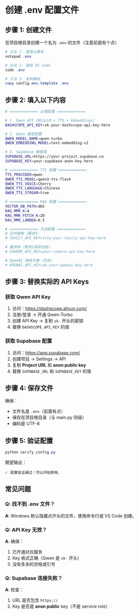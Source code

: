 # 创建 .env 配置文件

## 步骤 1: 创建文件

在项目根目录创建一个名为 `.env` 的文件（注意前面有个点）

```powershell
# 方法 1: 使用记事本
notepad .env

# 方法 2: 使用 VS Code
code .env

# 方法 3: 复制模板
copy config.env.template .env
```

## 步骤 2: 填入以下内容

```bash
# ============= 必需配置 =============

# 1. Qwen API（核心LLM + TTS + Embeddings）
DASHSCOPE_API_KEY=sk-your-dashscope-api-key-here

# 2. Qwen 模型配置
QWEN_MODEL_NAME=qwen-turbo
QWEN_EMBEDDING_MODEL=text-embedding-v2

# 3. Supabase 数据库
SUPABASE_URL=https://your-project.supabase.co
SUPABASE_KEY=your-supabase-anon-key-here

# ============= TTS 配置 =============
TTS_PROVIDER=qwen
QWEN_TTS_MODEL=qwen3-tts-flash
QWEN_TTS_VOICE=Cherry
QWEN_TTS_LANGUAGE=Chinese
QWEN_TTS_STREAM=true

# ============= RAG 配置 =============
VECTOR_DB_PATH=db5
RAG_MMR_K=4
RAG_MMR_FETCH_K=20
RAG_MMR_LAMBDA=0.5

# ============= 可选配置 =============
# 实时搜索（需求3）
# TAVILY_API_KEY=tvly-your-tavily-api-key-here

# 重排序（需求2高级功能）  
# COHERE_API_KEY=your-cohere-api-key-here

# OpenAI 降级方案（可选）
# OPENAI_API_KEY=sk-your-openai-key-here
```

## 步骤 3: 替换实际的 API Keys

### 获取 Qwen API Key
1. 访问：https://dashscope.aliyun.com/
2. 注册/登录 → 开通 Qwen-Turbo
3. 创建 API Key → 复制 `sk-` 开头的密钥
4. 替换 `DASHSCOPE_API_KEY` 的值

### 获取 Supabase 配置
1. 访问：https://app.supabase.com/
2. 创建项目 → Settings → API
3. 复制 **Project URL** 和 **anon public key**
4. 替换 `SUPABASE_URL` 和 `SUPABASE_KEY` 的值

## 步骤 4: 保存文件

确保：
- 文件名是 `.env`（前面有点）
- 保存在项目根目录（与 main.py 同级）
- 编码是 UTF-8

## 步骤 5: 验证配置

```powershell
python verify_config.py
```

期望输出：
```
✅ 配置验证通过！可以开始使用。
```

## 常见问题

### Q: 找不到 .env 文件？
**A**: Windows 默认隐藏点开头的文件，使用命令行或 VS Code 创建。

### Q: API Key 无效？
**A**: 确保：
1. 已开通对应服务
2. Key 格式正确（Qwen 是 `sk-` 开头）
3. 没有多余的空格或引号

### Q: Supabase 连接失败？
**A**: 检查：
1. URL 是否包含 `https://`
2. Key 是否是 **anon public** key（不是 service role）


